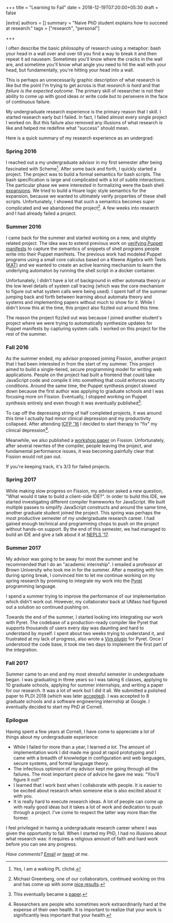 +++
title = "Learning to Fail"
date = 2018-12-19T07:20:00+05:30
draft = false

[extra]
authors = []
summary = "Naive PhD student explains how to succeed at research."
tags = ["research", "personal"]

+++

I often describe the basic philosophy of research using a metaphor: bash your
head in a wall over and over till you find a way to
break it and then repeat it ad nauseam. Sometimes you'll know where the
cracks in the wall are, and sometime you'll know what angle you need to hit the
wall with your head, but fundamentally, you're hitting your head into a wall.

This is perhaps an unnecessarily graphic description of what research is
like but the point I'm trying to get across is that *research is hard* and
that *failure is the expected outcome*. The primary skill of researcher is
not their ability to come up with good ideas or write code but to persevere
in the face of continuous failure.

My undergraduate research experience is the primary reason that I skill. I
started research early but I failed. In fact, I failed almost every single
project I worked on. But this failure also removed any illusions of what
research is like and helped me redefine what "success" should mean.

Here is a quick summary of my research experience as an undergrad:

### Spring 2016

I reached out a my undergraduate advisor in my first semester after being
fascinated with Scheme[^1]. After some back and forth, I quickly started
a project. The project was to build a formal semantics for bash scripts. The
bash specification is large and complicated with a lot of subtle interactions.
The particular phase we were interested in formalizing were the bash shell
[expansions][]. We tried to build a Hoare logic style semantics for the expansion, because
we wanted to ultimately verify properties of these shell scripts. Unfortunately,
I showed that such a semantics becomes super complicated and we abandoned the
project[^2]. A few weeks into research and I had already failed a project.

### Summer 2016

I came back for the summer and started working on a new, and slightly related
project. The idea was to extend previous work on [verifying Puppet
manifests][rehearsal] to
capture the semantics of snippets of shell programs people write into their
Puppet manifests. The previous work had modeled Puppet programs using a
small core calculus based on a Kleene Algebra with Tests ([KAT](https://www.cs.cornell.edu/~kozen/Papers/kat.pdf)) and we wanted to create an active learning
mechanism to learn the underlying automaton by running the shell script in
a docker container.

Unfortunately, I didn't have a lot of background in either automata theory or
the low level details of system call tracing (which was the core mechanism to
figure out what system calls were being used). I spent half of the summer
jumping back and forth between learning about automata theory and systems and
implementing papers without much to show for it. While I didn't know this
at the time, this project also fizzled out around this time.

The reason the project fizzled out was because I joined another student's
project where we were trying to automatically synthesize updates for Puppet
manifests by capturing system calls. I worked on this project for the rest
of the summer.

### Fall 2016

As the summer ended, my advisor proposed joining Fission, another project that
I had been interested in from the start of my summer. This project aimed to
build a single-tiered, secure programming model for writing web applications.
People on the project had built a frontend that could take JavaScript code and
compile it into something that could enforces security conditions.
Around the same time, the Puppet synthesis project slowed down because the
first author was applying to graduate schools and I was focusing more on
Fission. Eventually, I stopped working on Puppet synthesis entirely and even
though it was eventually published[^3].

To cap off the depressing string of half completed projects, it was around this
time I actually had minor clinical depression and my productivity collapsed. After
attending [ICFP '16](https://conf.researchr.org/home/icfp-2016) I decided to
start therapy to "fix" my clinical depression[^4].

Meanwhile, we also published a [workshop
paper](http://drops.dagstuhl.de/opus/volltexte/2017/7124/pdf/LIPIcs-SNAPL-2017-5.pdf)
on Fission. Unfortunately, after several rewrites of the compiler, people
leaving the project, and fundamental performance issues, it was becoming
painfully clear that Fission would not pan out.

If you're keeping track, it's 3/3 for failed projects.

### Spring 2017

While making slow progress on Fission, my advisor asked a new question, "What
would it take to build a client-side IDE?". In order to build this IDE, we
started investigating different compiler frameworks for JavaScript. We built
multiple passes to simplify JavaScript constructs and around the same time, another
graduate student joined the project. This spring was perhaps the most productive
semester of my undergraduate research career. I had gained enough technical
and programming chops to push on the project without hands-on support. By the
end of this semester, we had managed to build an IDE and give a talk about it
at [NEPLS '17](https://nepls.org/Events/31/).

### Summer 2017

My advisor was going to be away for most the summer and he recommended that
I do an "academic internship". I emailed a professor at Brown University who
took me in for the summer. After a meeting with him during spring break, I
convinced him to let me continue working on my spring research by promising
to integrate my work into the [Pyret](https://www.pyret.org/) programming
language.

I spend a summer trying to improve the performance of our implementation
which didn't work out. However, my collaborator back at UMass had figured
out a solution so continued pushing on.

Towards the end of the summer, I started looking into integrating our work with
Pyret. The codebase of a production-ready compiler like Pyret that supports
thousands of users every day was daunting and hard to understand by myself.
I spent about two weeks trying to understand it, and frustrated at my lack of
progress, also wrote a [Vim plugin](https://github.com/rachitnigam/pyret-lang.vim) for Pyret. Once I understood the code base, it took me two days to
implement the first part of the integration.

### Fall 2017

Summer came to an end and my most stressful semester in undergraduate began.
I was graduating in three years so I was taking 6 classes, applying
to 10 graduate schools, applying for summer internships, and writing a paper
for our research. It was a lot of work but I did it all. We submitted a
polished paper to PLDI 2018 (which was later [accepted](/publication/stopify)).
I was accepted to 8 graduate schools and a software engineering internship
at Google. I eventually decided to start my PhD at Cornell.

### Epilogue

Having spent a few years at Cornell, I have come to appreciate a lot of things
about my undergraduate experience:

- While I failed for more than a year, I learned _a lot_. The
  amount of implementation work I did made me good at rapid prototyping and
  I came with a breadth of knowledge in configuration and web languages,
  secure systems, and formal language theory.
- The infectious optimism of my advisor kept me going through all the failures.
  The most important piece of advice he gave me was: "You'll figure it out!"
- I learned that I work best when I collaborate with people. It is easier
  to be excited about research when someone else is also excited about it
  with you.
- It is really hard to execute research ideas. A lot of people can come up
  with really good ideas but it takes a lot of work and dedication to
  push through a project. I've come to respect the latter way more than the
  former.

I feel privileged in having a undergraduate research career where I was
given the opportunity to fail. When I started my PhD, I had no illusions
about what research was: it requires a religious amount of faith and hard work
before you can see any progress.

_Have comments? [Email](mailto:rachit.nigam12@gmail.com) or [tweet](https://twitter.com/notypes) at me._

[^1]: Yes, I am a walking PL cliché.

[^2]: Michael Greenberg, one of our collaborators, continued working on this and has come up with some [nice results](http://shell.cs.pomona.edu/).

[^3]: This eventually became a [paper](https://aaronweiss.us/pubs/ase17.pdf).

[^4]: Researchers are people who sometimes work extraordinarily hard at the expense of their own health. It is important to realize that your work is significantly less important that your health.

[rehearsal]: https://dl.acm.org/doi/10.1145/2908080.2908083

[expansions]: https://www.gnu.org/software/bash/manual/html_node/Shell-Expansions.html
